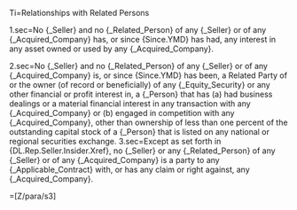 Ti=Relationships with Related Persons

1.sec=No {_Seller} and no {_Related_Person} of any {_Seller} or of any {_Acquired_Company} has, or since {Since.YMD} has had, any interest in any asset owned or used by any {_Acquired_Company}.

2.sec=No {_Seller} and no {_Related_Person} of any {_Seller} or of any {_Acquired_Company} is, or since {Since.YMD} has been, a Related Party of or the owner (of record or beneficially) of any {_Equity_Security} or any other financial or profit interest in, a {_Person} that has (a) had business dealings or a material financial interest in any transaction with any {_Acquired_Company} or (b) engaged in competition with any {_Acquired_Company}, other than ownership of less than one percent of the outstanding capital stock of a {_Person} that is listed on any national or regional securities exchange.
3.sec=Except as set forth in {DL.Rep.Seller.Insider.Xref}, no {_Seller} or any {_Related_Person} of any {_Seller} or of any {_Acquired_Company} is a party to any {_Applicable_Contract} with, or has any claim or right against, any {_Acquired_Company}.

=[Z/para/s3]
